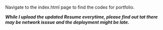 Navigate to the index.html page to find the codes for portfolio. 

***While I upload the updated Resume everytime, please find out tat there may be network isssue and the deployment might be late.***
